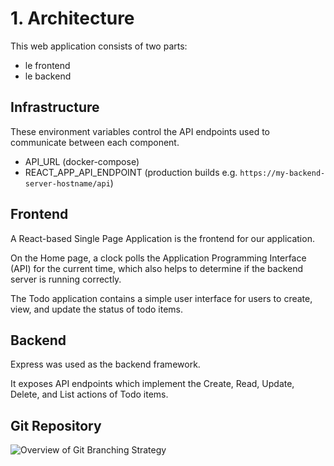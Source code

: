 # 1. Architecture

This web application consists of two parts:
- le frontend
- le backend

## Infrastructure
These environment variables control the API endpoints used to communicate between each component.
- API_URL (docker-compose)
- REACT_APP_API_ENDPOINT (production builds e.g. `https://my-backend-server-hostname/api`)

## Frontend
A React-based Single Page Application is the frontend for our application.

On the Home page, a clock polls the Application Programming Interface (API) for the current time, which also helps to determine if the backend server is running correctly.

The Todo application contains a simple user interface for users to create, view, and update the status of todo items.

## Backend
Express was used as the backend framework.

It exposes API endpoints which implement the Create, Read, Update, Delete, and List actions of Todo items.

## Git Repository

![Overview of Git Branching Strategy](https://user-images.githubusercontent.com/710625/134364889-38a456e9-9192-4a93-a9e2-c6eda8666f15.jpg)